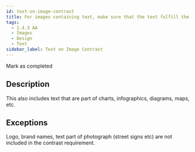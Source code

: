 ```yaml
---
id: text-on-image-contrast
title: For images containing text, make sure that the text fulfill the contrast requirement for normal-sized and large-sized text against the background 
tags:
  - 1.4.3 AA
  - Images
  - Design
  - Text
sidebar_label: Text on Image Contrast
---
```


Mark as completed

## Description

This also includes text that are part of charts, infographics, diagrams, maps, etc.

## Exceptions

Logo, brand names, text part of photograph (street signs etc) are not included in the contrast requirement.